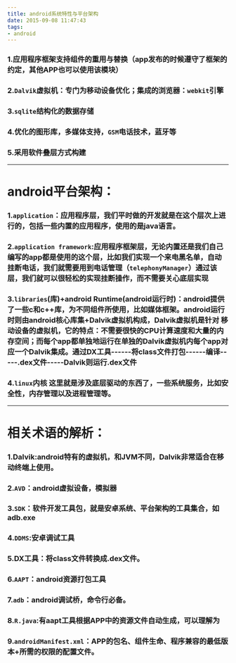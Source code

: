 ```yaml
---
title: android系统特性与平台架构
date: 2015-09-08 11:47:43
tags:
- android
---
```


### 1.应用程序框架支持组件的重用与替换（app发布的时候遵守了框架的约定，其他APP也可以使用该模块）

### 2.`Dalvik`虚拟机：专门为移动设备优化；集成的浏览器：`webkit`引擎

### 3.`sqlite`结构化的数据存储

### 4.优化的图形库，多媒体支持，`GSM`电话技术，蓝牙等

### 5.采用软件叠层方式构建

****


# android平台架构：
### 1.`application`：应用程序层，我们平时做的开发就是在这个层次上进行的，包括一些内置的应用程序，使用的是java语言。

### 2.`application framework`:应用程序框架层，无论内置还是我们自己编写的app都是使用的这个层，比如我们实现一个来电黑名单，自动挂断电话，我们就需要用到电话管理（`telephonyManager`）通过该层，我们就可以很轻松的实现挂断操作，而不需要关心底层实现

### 3.`libraries`(库)+android Runtime(android运行时)：android提供了一些c和c++库，为不同组件所使用，比如媒体框架。android运行时则由android核心库集+Dalvik虚拟机构成，Dalvik虚拟机是针对 移动设备的虚拟机，它的特点：不需要很快的CPU计算速度和大量的内存空间；而每个app都单独地运行在单独的Dalvik虚拟机内每个app对应一个Dalvik集成。通过DX工具------将class文件打包------编译-----.dex文件-----Dalvik则运行.dex文件


### 4.`linux`内核  这里就是涉及底层驱动的东西了，一些系统服务，比如安全性，内存管理以及进程管理等。

---

# 相关术语的解析：

### 1.Dalvik:android特有的虚拟机，和JVM不同，Dalvik非常适合在移动终端上使用。

### 2.`AVD`：android虚拟设备，模拟器

### 3.`SDK`：软件开发工具包，就是安卓系统、平台架构的工具集合，如adb.exe

### 4.`DDMS`:安卓调试工具

### 5.DX工具：将class文件转换成.dex文件。

### 6.`AAPT`：android资源打包工具

### 7.`adb`：android调试桥，命令行必备。

### 8.`R.java`:有aapt工具根据APP中的资源文件自动生成，可以理解为

### 9.`androidManifest.xml`：APP的包名、组件生命、程序兼容的最低版本+所需的权限的配置文件。
